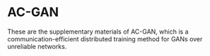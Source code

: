 # AC-GAN
These are the supplementary materials of AC-GAN, which is a communication-efficient distributed training method for GANs over unreliable networks. 
